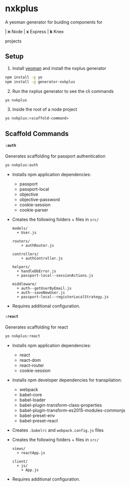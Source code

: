 # nxkplus

A yeoman generator for buiding components for

\| **n** Node \| **x** Express \| **k** Knex

projects

## Setup

1. Install [yeoman](http://yeoman.io/) and install the nxplus generator

  ```sh
  npm install -g yo
  npm install -g generator-nxkplus
  ```

2. Run the nxplus generator to see the cli commands
  ```sh
  yo nxkplus
  ```

3. Inside the root of a node project
  ```sh
  yo nxkplus:«scaffold-command»
  ```

## Scaffold Commands

#### `:auth`

Generates scaffolding for passport authentication

  ```sh
  yo nxkplus:auth
  ```

- Installs npm application dependencies:
  - passport
  - passport-local
  - objective
  - objective-password
  - cookie-session
  - cookie-parser

- Creates the following folders + files in `src/`

  ```
  models/
    + User.js

  routers/
      + authRouter.js

  controllers/
      + authController.js

  helpers/
    + handleDbError.js
    + passport-local--sessionActions.js

  middleware/
    + auth--getUserByEmail.js
    + auth--saveNewUser.js
    + passport-local--registerLocalStrategy.js
  ```

- Requires additional configuration.

#### `:react`

Generates scaffolding for react

  ```sh
  yo nxkplus:react
  ```

- Installs npm application dependencies:
  - react
  - react-dom
  - react-router
  - cookie-session

- Installs npm developer dependencies for transpilation:
  - webpack
  - babel-core
  - babel-loader
  - babel-plugin-transform-class-properties
  - babel-plugin-transform-es2015-modules-commonjs
  - babel-preset-env
  - babel-preset-react

- Creates `.babelrc` and `webpack.config.js` files

- Creates the following folders + files in `src/`

  ```
  views/
    + reactApp.js

  client/
    + js/
      + App.js
  ```

- Requires additional configuration.
